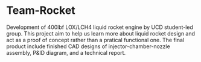 # Team-Rocket
Development of 400lbf LOX/LCH4 liquid rocket engine by UCD student-led group. This project aim to help us learn more about liquid rocket design and act as a proof of concept rather than a pratical functional one. The final product include finished CAD designs of injector-chamber-nozzle assembly, P&ID diagram, and a technical report.
